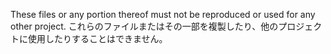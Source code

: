 These files or any portion thereof must not be reproduced or used for any other project.
これらのファイルまたはその一部を複製したり、他のプロジェクトに使用したりすることはできません。
